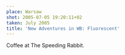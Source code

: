 ```yaml
---
place: Warsaw
shot: 2005-07-05 19:20:11+02
taken: July 2005
title: 'New Adventures in WB: Fluorescent'
---
```


Coffee at The Speeding Rabbit.

